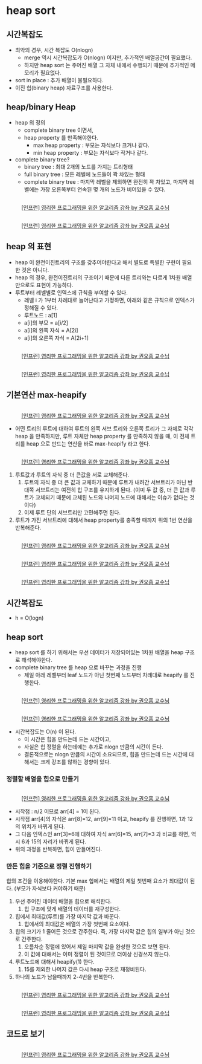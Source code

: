 # heap sort

## 시간복잡도&#x20;

* 최악의 경우, 시간 복잡도 O(nlogn)&#x20;
  * merge 역시 시간복잡도가 O(nlogn) 이지만, 추가적인 배열공간이 필요했다.&#x20;
  * 하지만 heap sort 는 주어진 배열 그 자체 내에서 수행되기 때문에 추가적인 메모리가 필요없다.&#x20;
* sort in place : 추가 배열이 불필요하다.&#x20;
* 이진 힙(binary heap) 자료구조를 사용한다.&#x20;

## heap/binary Heap

* heap 의 정의&#x20;
  * complete binary tree 이면서,&#x20;
  * heap property 를 만족해야한다.&#x20;
    * max heap property : 부모는 자식보다 크거나 같다.&#x20;
    * min heap property : 부모는 자식보다 작거나 같다.&#x20;
* complete binary tree?&#x20;
  * binary tree : 최대 2개의 노드를 가지는 트리형태&#x20;
  * full binary tree : 모든 레벨에 노드들이 꽉 차있는 형태&#x20;
  * complete binary tree : 마지막 레벨을 제외하면 완전히 꽉 차있고, 마지막 레벨에는 가장 오른쪽부터 연속된 몇 개의 노드가 비어있을 수 있다.&#x20;

<figure><img src="../../../.gitbook/assets/image (1) (1) (1) (4).png" alt=""><figcaption><p><a href="https://www.inflearn.com/course/%EC%95%8C%EA%B3%A0%EB%A6%AC%EC%A6%98-%EA%B0%95%EC%A2%8C">[인프런] 영리한 프로그래밍을 위한 알고리즘 강좌 by 권오흠 교수님</a></p></figcaption></figure>

<figure><img src="../../../.gitbook/assets/image (26) (1) (1).png" alt=""><figcaption><p><a href="https://www.inflearn.com/course/%EC%95%8C%EA%B3%A0%EB%A6%AC%EC%A6%98-%EA%B0%95%EC%A2%8C">[인프런] 영리한 프로그래밍을 위한 알고리즘 강좌 by 권오흠 교수님</a></p></figcaption></figure>

## heap 의 표현

* heap 이 완전이진트리의 구조를 갖추어야한다고 해서 별도로 특별한 구현이 필요한 것은 아니다.&#x20;
* heap 의 경우, 완전이진트리의 구조이기 때문에 다른 트리와는 다르게 1차원 배열만으로도 표현이 가능하다. &#x20;
* 루트부터 레벨별로 인덱스에 규칙을 부여할 수 있다.&#x20;
  * 레벨 i 가 1부터 차례대로 늘어난다고 가정하면, 아래와 같은 규칙으로 인덱스가 정해질 수 있다.&#x20;
  * 루트노드 : a\[1]
  * a\[i]의 부모  = a\[i/2]
  * a\[i]의 왼쪽 자식 = A\[2i]
  * a\[i]의 오른쪽 자식 = A\[2i+1]

<figure><img src="../../../.gitbook/assets/image (2) (1) (5).png" alt=""><figcaption><p><a href="https://www.inflearn.com/course/%EC%95%8C%EA%B3%A0%EB%A6%AC%EC%A6%98-%EA%B0%95%EC%A2%8C">[인프런] 영리한 프로그래밍을 위한 알고리즘 강좌 by 권오흠 교수님</a></p></figcaption></figure>

<figure><img src="../../../.gitbook/assets/image (23) (1) (2).png" alt=""><figcaption><p><a href="https://www.inflearn.com/course/%EC%95%8C%EA%B3%A0%EB%A6%AC%EC%A6%98-%EA%B0%95%EC%A2%8C">[인프런] 영리한 프로그래밍을 위한 알고리즘 강좌 by 권오흠 교수님</a></p></figcaption></figure>



## 기본연산 max-heapify&#x20;

<figure><img src="../../../.gitbook/assets/image (14) (1) (4).png" alt=""><figcaption><p><a href="https://www.inflearn.com/course/%EC%95%8C%EA%B3%A0%EB%A6%AC%EC%A6%98-%EA%B0%95%EC%A2%8C">[인프런] 영리한 프로그래밍을 위한 알고리즘 강좌 by 권오흠 교수님</a></p></figcaption></figure>

* 어떤 트리의 루트에 대하여 루트의 왼쪽 서브 트리와 오른쪽 트리가 그 자체로 각각 heap 을 만족하지만, 루트 자체만 heap property 를 만족하지 않을 때, 이 전체 트리를 heap 으로 만드는 연산을 바로 max-heapify 라고 한다.&#x20;

<figure><img src="../../../.gitbook/assets/image (8) (2) (1) (1).png" alt=""><figcaption><p><a href="https://www.inflearn.com/course/%EC%95%8C%EA%B3%A0%EB%A6%AC%EC%A6%98-%EA%B0%95%EC%A2%8C">[인프런] 영리한 프로그래밍을 위한 알고리즘 강좌 by 권오흠 교수님</a></p></figcaption></figure>

1. 루트값과 루트의 자식 중 더 큰값을 서로 교체해준다.&#x20;
   1. 루트의 자식 중 더 큰 값과 교체하기 때문에 루트가 내려간 서브트리가 아닌 반대쪽 서브트리는 여전히 힙 구조를 유지하게 된다. (이미 두 값 중, 더 큰 값과 루트가 교체되기 때문에 교체된 노드와 나머지 노드에 대해서는 이슈가 없다는 것이다)&#x20;
   2. 이제 루트 단의 서브트리만 고민해주면 된다.&#x20;
2. 루트가 가진 서브트리에 대해서 heap property를 충족할 때까지 위의 1번 연산을 반복해준다.&#x20;



<figure><img src="../../../.gitbook/assets/image (28) (2).png" alt=""><figcaption><p><a href="https://www.inflearn.com/course/%EC%95%8C%EA%B3%A0%EB%A6%AC%EC%A6%98-%EA%B0%95%EC%A2%8C">[인프런] 영리한 프로그래밍을 위한 알고리즘 강좌 by 권오흠 교수님</a></p></figcaption></figure>

<figure><img src="../../../.gitbook/assets/image (41) (2).png" alt=""><figcaption><p><a href="https://www.inflearn.com/course/%EC%95%8C%EA%B3%A0%EB%A6%AC%EC%A6%98-%EA%B0%95%EC%A2%8C">[인프런] 영리한 프로그래밍을 위한 알고리즘 강좌 by 권오흠 교수님</a></p></figcaption></figure>

<figure><img src="../../../.gitbook/assets/image (3) (6) (2).png" alt=""><figcaption><p><a href="https://www.inflearn.com/course/%EC%95%8C%EA%B3%A0%EB%A6%AC%EC%A6%98-%EA%B0%95%EC%A2%8C">[인프런] 영리한 프로그래밍을 위한 알고리즘 강좌 by 권오흠 교수님</a></p></figcaption></figure>

## 시간복잡도&#x20;

* h = O(logn)&#x20;



## heap sort&#x20;

* heap sort 를 하기 위해서는 우선 데이터가 저장되어있는 1차원 배열을 heap 구조로 해석해야한다.&#x20;
* complete binary tree 를 heap 으로 바꾸는 과정을 진행
  * 제일 아래 레벨부터 leaf 노드가 아닌 첫번째 노드부터 차례대로 heapify 를 진행한다.&#x20;

<figure><img src="../../../.gitbook/assets/image (2) (9) (2).png" alt=""><figcaption><p><a href="https://www.inflearn.com/course/%EC%95%8C%EA%B3%A0%EB%A6%AC%EC%A6%98-%EA%B0%95%EC%A2%8C">[인프런] 영리한 프로그래밍을 위한 알고리즘 강좌 by 권오흠 교수님</a></p></figcaption></figure>

<figure><img src="../../../.gitbook/assets/image (4) (5) (2) (1).png" alt=""><figcaption><p><a href="https://www.inflearn.com/course/%EC%95%8C%EA%B3%A0%EB%A6%AC%EC%A6%98-%EA%B0%95%EC%A2%8C">[인프런] 영리한 프로그래밍을 위한 알고리즘 강좌 by 권오흠 교수님</a></p></figcaption></figure>

* 시간복잡도는 O(n) 이 된다.&#x20;
  * 이 시간은 힙을 만드는데 드는 시간이고,&#x20;
  * 사실은 힙 정렬을 하는데에는 추가로 nlogn 만큼의 시간이 든다.&#x20;
  * 결론적으로는 nlogn 만큼의 시간이 소요되므로, 힙을 만드는데 드는 시간에 대해서는 크게 강조를 않하는 경향이 있다.&#x20;

### 정렬할 배열을 힙으로 만들기&#x20;

<figure><img src="../../../.gitbook/assets/image (17) (3).png" alt=""><figcaption><p><a href="https://www.inflearn.com/course/%EC%95%8C%EA%B3%A0%EB%A6%AC%EC%A6%98-%EA%B0%95%EC%A2%8C">[인프런] 영리한 프로그래밍을 위한 알고리즘 강좌 by 권오흠 교수님</a></p></figcaption></figure>

* 시작점 : n/2 이므로 arr\[4] = 1이 된다.&#x20;
* 시작점 arr\[4]의 자식은 arr\[8]=12, arr\[9]=11 이고, heapify 를 진행하면, 1과 12의 위치가 바뀌게 된다.&#x20;
* 그 다음 인덱스인 arr\[3]=6에 대하여 자식 arr\[6]=15, arr\[7]=3 과 비교를 하면, 역시 6과 15의 자리가 바뀌게 된다.&#x20;
* 위의 과정을 반복하면, 힙이 만들어진다.&#x20;

### 만든 힙을 기준으로 정렬 진행하기&#x20;

힙의 조건을 이용해야한다. 기본 max 힙에서는 배열의 제일 첫번째 요소가 최대값이 된다. (부모가 자식보다 커야하기 때문)&#x20;

1. 우선 주어진 데이터 배열을 힙으로 해석한다.&#x20;
   1. 힙 구조에 맞게 배열의 데이터를 재구성한다.&#x20;
2. 힙에서 최대값(루트)를 가장 마지막 값과 바꾼다.&#x20;
   1. 힙에서의 최대값은 배열의 가장 첫번째 요소이다.
3. 힙의 크기가 1 줄어든 것으로 간주한다. 즉, 가장 마지막 값은 힙의 일부가 아닌 것으로 간주한다.&#x20;
   1. 오름차순 정렬에 있어서 제일 마지막 값을 완성한 것으로 보면 된다.&#x20;
   2. 이 값에 대해서는 이미 정렬이 된 것이므로 더이상 신경쓰지 않는다.&#x20;
4. 루트노드에 대해서 heapify(1) 한다.&#x20;
   1. 15를 제외한 나머지 값은 다시 heap 구조로 재정비된다.&#x20;
5. 하나의 노드가 남을때까지 2-4번을 반복한다.&#x20;

<figure><img src="../../../.gitbook/assets/image (22) (1) (2).png" alt=""><figcaption><p><a href="https://www.inflearn.com/course/%EC%95%8C%EA%B3%A0%EB%A6%AC%EC%A6%98-%EA%B0%95%EC%A2%8C">[인프런] 영리한 프로그래밍을 위한 알고리즘 강좌 by 권오흠 교수님</a></p></figcaption></figure>

<figure><img src="../../../.gitbook/assets/image (13) (1) (3).png" alt=""><figcaption><p><a href="https://www.inflearn.com/course/%EC%95%8C%EA%B3%A0%EB%A6%AC%EC%A6%98-%EA%B0%95%EC%A2%8C">[인프런] 영리한 프로그래밍을 위한 알고리즘 강좌 by 권오흠 교수님</a></p></figcaption></figure>



## 코드로 보기

<figure><img src="../../../.gitbook/assets/image (11) (4).png" alt=""><figcaption><p><a href="https://www.inflearn.com/course/%EC%95%8C%EA%B3%A0%EB%A6%AC%EC%A6%98-%EA%B0%95%EC%A2%8C">[인프런] 영리한 프로그래밍을 위한 알고리즘 강좌 by 권오흠 교수님</a></p></figcaption></figure>

